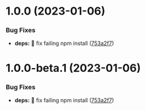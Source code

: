 # 1.0.0 (2023-01-06)


### Bug Fixes

* **deps:** :bug: fix failing npm install ([753a2f7](https://github.com/mcoypaco/planning-poker/commit/753a2f70e6fb6db3e87a4fe99912e22edcc7c58a))

# 1.0.0-beta.1 (2023-01-06)


### Bug Fixes

* **deps:** :bug: fix failing npm install ([753a2f7](https://github.com/mcoypaco/planning-poker/commit/753a2f70e6fb6db3e87a4fe99912e22edcc7c58a))
